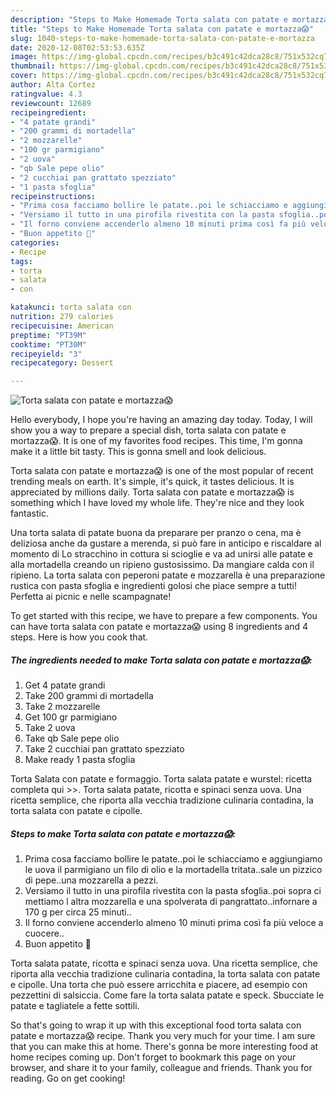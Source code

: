 ```yaml
---
description: "Steps to Make Homemade Torta salata con patate e mortazza😱"
title: "Steps to Make Homemade Torta salata con patate e mortazza😱"
slug: 1040-steps-to-make-homemade-torta-salata-con-patate-e-mortazza
date: 2020-12-08T02:53:53.635Z
image: https://img-global.cpcdn.com/recipes/b3c491c42dca28c8/751x532cq70/torta-salata-con-patate-e-mortazza😱-recipe-main-photo.jpg
thumbnail: https://img-global.cpcdn.com/recipes/b3c491c42dca28c8/751x532cq70/torta-salata-con-patate-e-mortazza😱-recipe-main-photo.jpg
cover: https://img-global.cpcdn.com/recipes/b3c491c42dca28c8/751x532cq70/torta-salata-con-patate-e-mortazza😱-recipe-main-photo.jpg
author: Alta Cortez
ratingvalue: 4.3
reviewcount: 12689
recipeingredient:
- "4 patate grandi"
- "200 grammi di mortadella"
- "2 mozzarelle"
- "100 gr parmigiano"
- "2 uova"
- "qb Sale pepe olio"
- "2 cucchiai pan grattato spezziato"
- "1 pasta sfoglia"
recipeinstructions:
- "Prima cosa facciamo bollire le patate..poi le schiacciamo e aggiungiamo le uova il parmigiano un filo di olio e la mortadella tritata..sale un pizzico di pepe..una mozzarella a pezzi."
- "Versiamo il tutto in una pirofila rivestita con la pasta sfoglia..poi sopra ci mettiamo l altra mozzarella e una spolverata di pangrattato..infornare a 170 g per circa 25 minuti.."
- "Il forno conviene accenderlo almeno 10 minuti prima così fa più veloce a cuocere.."
- "Buon appetito 🙋"
categories:
- Recipe
tags:
- torta
- salata
- con

katakunci: torta salata con 
nutrition: 279 calories
recipecuisine: American
preptime: "PT39M"
cooktime: "PT30M"
recipeyield: "3"
recipecategory: Dessert

---
```



![Torta salata con patate e mortazza😱](https://img-global.cpcdn.com/recipes/b3c491c42dca28c8/751x532cq70/torta-salata-con-patate-e-mortazza😱-recipe-main-photo.jpg)

Hello everybody, I hope you're having an amazing day today. Today, I will show you a way to prepare a special dish, torta salata con patate e mortazza😱. It is one of my favorites food recipes. This time, I'm gonna make it a little bit tasty. This is gonna smell and look delicious.

Torta salata con patate e mortazza😱 is one of the most popular of recent trending meals on earth. It's simple, it's quick, it tastes delicious. It is appreciated by millions daily. Torta salata con patate e mortazza😱 is something which I have loved my whole life. They're nice and they look fantastic.

Una torta salata di patate buona da preparare per pranzo o cena, ma è deliziosa anche da gustare a merenda, si può fare in anticipo e riscaldare al momento di Lo stracchino in cottura si scioglie e va ad unirsi alle patate e alla mortadella creando un ripieno gustosissimo. Da mangiare calda con il ripieno. La torta salata con peperoni patate e mozzarella è una preparazione rustica con pasta sfoglia e ingredienti golosi che piace sempre a tutti! Perfetta ai picnic e nelle scampagnate!


To get started with this recipe, we have to prepare a few components. You can have torta salata con patate e mortazza😱 using 8 ingredients and 4 steps. Here is how you cook that.

<!--inarticleads1-->

##### The ingredients needed to make Torta salata con patate e mortazza😱:

1. Get 4 patate grandi
1. Take 200 grammi di mortadella
1. Take 2 mozzarelle
1. Get 100 gr parmigiano
1. Take 2 uova
1. Take qb Sale pepe olio
1. Take 2 cucchiai pan grattato spezziato
1. Make ready 1 pasta sfoglia


Torta Salata con patate e formaggio. Torta salata patate e wurstel: ricetta completa qui &gt;&gt;. Torta salata patate, ricotta e spinaci senza uova. Una ricetta semplice, che riporta alla vecchia tradizione culinaria contadina, la torta salata con patate e cipolle. 

<!--inarticleads2-->

##### Steps to make Torta salata con patate e mortazza😱:

1. Prima cosa facciamo bollire le patate..poi le schiacciamo e aggiungiamo le uova il parmigiano un filo di olio e la mortadella tritata..sale un pizzico di pepe..una mozzarella a pezzi.
1. Versiamo il tutto in una pirofila rivestita con la pasta sfoglia..poi sopra ci mettiamo l altra mozzarella e una spolverata di pangrattato..infornare a 170 g per circa 25 minuti..
1. Il forno conviene accenderlo almeno 10 minuti prima così fa più veloce a cuocere..
1. Buon appetito 🙋


Torta salata patate, ricotta e spinaci senza uova. Una ricetta semplice, che riporta alla vecchia tradizione culinaria contadina, la torta salata con patate e cipolle. Una torta che può essere arricchita e piacere, ad esempio con pezzettini di salsiccia. Come fare la torta salata patate e speck. Sbucciate le patate e tagliatele a fette sottili. 

So that's going to wrap it up with this exceptional food torta salata con patate e mortazza😱 recipe. Thank you very much for your time. I am sure that you can make this at home. There's gonna be more interesting food at home recipes coming up. Don't forget to bookmark this page on your browser, and share it to your family, colleague and friends. Thank you for reading. Go on get cooking!
